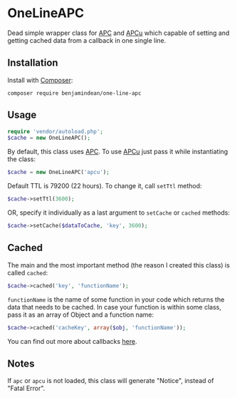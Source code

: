 # OneLineAPC

Dead simple wrapper class for [APC](http://php.net/manual/en/intro.apc.php) and [APCu](http://php.net/manual/en/intro.apcu.php) which capable of setting and getting cached data from a callback in one single line.

## Installation

Install with [Composer](https://getcomposer.org):

```
composer require benjamindean/one-line-apc
```

## Usage

```php
require 'vendor/autoload.php';
$cache = new OneLineAPC();
```

By default, this class uses [APC](http://php.net/manual/en/intro.apc.php).
To use [APCu](http://php.net/manual/en/intro.apcu.php) just pass it while instantiating the class:

```php
$cache = new OneLineAPC('apcu');
```

Default TTL is 79200 (22 hours). To change it, call `setTtl` method:

```php
$cache->setTtl(3600);
```

OR, specify it individually as a last argument to `setCache` or `cached` methods:

```php
$cache->setCache($dataToCache, 'key', 3600);
```

## Cached

The main and the most important method (the reason I created this class) is called `cached`:

```php
$cache->cached('key', 'functionName');
```

`functionName` is the name of some function in your code which returns the data that needs to be cached.
In case your function is within some class, pass it as an array of Object and a function name:

```php
$cache->cached('cacheKey', array($obj, 'functionName'));
```

You can find out more about callbacks [here](http://php.net/manual/en/language.types.callable.php).

## Notes

If `apc` or `apcu` is not loaded, this class will generate "Notice", instead of "Fatal Error".